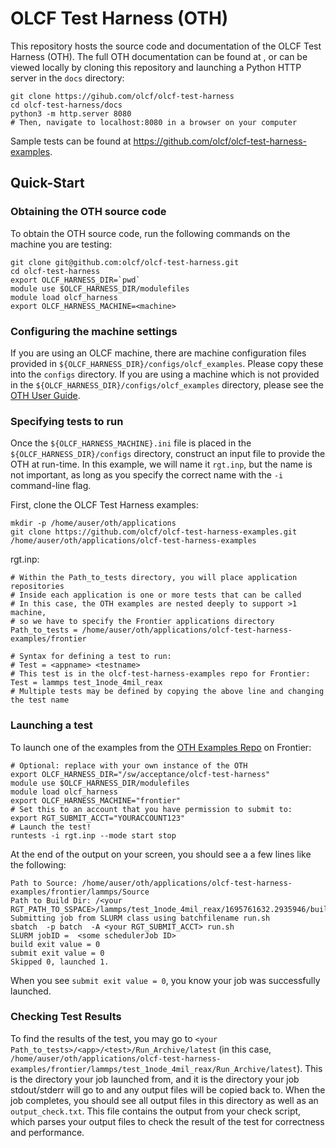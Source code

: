 # OLCF Test Harness (OTH)

This repository hosts the source code and documentation of the OLCF Test Harness (OTH).
The full OTH documentation can be found at [](https://olcf.github.io/olcf-test-harness),
or can be viewed locally by cloning this repository and launching a Python HTTP server in the `docs` directory:

```
git clone https://gihub.com/olcf/olcf-test-harness
cd olcf-test-harness/docs
python3 -m http.server 8080
# Then, navigate to localhost:8080 in a browser on your computer
```

Sample tests can be found at https://github.com/olcf/olcf-test-harness-examples.

## Quick-Start

### Obtaining the OTH source code

To obtain the OTH source code, run the following commands on the machine you are testing:
```
git clone git@github.com:olcf/olcf-test-harness.git  
cd olcf-test-harness
export OLCF_HARNESS_DIR=`pwd`  
module use $OLCF_HARNESS_DIR/modulefiles  
module load olcf_harness
export OLCF_HARNESS_MACHINE=<machine>
```

### Configuring the machine settings

If you are using an OLCF machine, there are machine configuration files provided in `${OLCF_HARNESS_DIR}/configs/olcf_examples`.
Please copy these into the `configs` directory.
If you are using a machine which is not provided in the `${OLCF_HARNESS_DIR}/configs/olcf_examples` directory, please see the [OTH User Guide](https://olcf.github.io/olcf-test-harness).

### Specifying tests to run

Once the `${OLCF_HARNESS_MACHINE}.ini` file is placed in the `${OLCF_HARNESS_DIR}/configs` directory, construct an input file to provide the OTH at run-time.
In this example, we will name it `rgt.inp`, but the name is not important, as long as you specify the correct name with the `-i` command-line flag.

First, clone the OLCF Test Harness examples:
```
mkdir -p /home/auser/oth/applications
git clone https://github.com/olcf/olcf-test-harness-examples.git /home/auser/oth/applications/olcf-test-harness-examples
```

rgt.inp:
```
# Within the Path_to_tests directory, you will place application repositories
# Inside each application is one or more tests that can be called
# In this case, the OTH examples are nested deeply to support >1 machine,
# so we have to specify the Frontier applications directory
Path_to_tests = /home/auser/oth/applications/olcf-test-harness-examples/frontier

# Syntax for defining a test to run:
# Test = <appname> <testname>
# This test is in the olcf-test-harness-examples repo for Frontier:
Test = lammps test_1node_4mil_reax
# Multiple tests may be defined by copying the above line and changing the test name
```

### Launching a test

To launch one of the examples from the [OTH Examples Repo](https://github.com/olcf/olcf-test-harness-examples) on Frontier:

```
# Optional: replace with your own instance of the OTH
export OLCF_HARNESS_DIR="/sw/acceptance/olcf-test-harness"
module use $OLCF_HARNESS_DIR/modulefiles
module load olcf_harness
export OLCF_HARNESS_MACHINE="frontier"
# Set this to an account that you have permission to submit to:
export RGT_SUBMIT_ACCT="YOURACCOUNT123"
# Launch the test!
runtests -i rgt.inp --mode start stop
```

At the end of the output on your screen, you should see a a few lines like the following:
```
Path to Source: /home/auser/oth/applications/olcf-test-harness-examples/frontier/lammps/Source
Path to Build Dir: /<your RGT_PATH_TO_SSPACE>/lammps/test_1node_4mil_reax/1695761632.2935946/build_directory
Submitting job from SLURM class using batchfilename run.sh
sbatch  -p batch  -A <your RGT_SUBMIT_ACCT> run.sh
SLURM jobID =  <some schedulerJob ID>
build exit value = 0
submit exit value = 0
Skipped 0, launched 1.
```

When you see `submit exit value = 0`, you know your job was successfully launched.

### Checking Test Results

To find the results of the test, you may go to `<your Path_to_tests>/<app>/<test>/Run_Archive/latest` (in this case, `/home/auser/oth/applications/olcf-test-harness-examples/frontier/lammps/test_1node_4mil_reax/Run_Archive/latest`).
This is the directory your job launched from, and it is the directory your job stdout/stderr will go to and any output files will be copied back to.
When the job completes, you should see all output files in this directory as well as an `output_check.txt`.
This file contains the output from your check script, which parses your output files to check the result of the test for correctness and performance.


